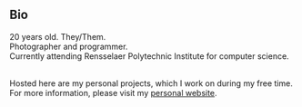 ## Bio
20 years old. They/Them.</br>
Photographer and programmer.</br>
Currently attending Rensselaer Polytechnic Institute for computer science.</br></br>

Hosted here are my personal projects, which I work on during my free time.
For more information, please visit my [personal website](https://ringoorigo.github.io).
